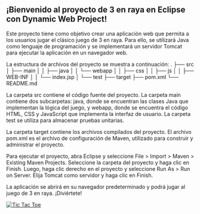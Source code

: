 ## ¡Bienvenido al proyecto de 3 en raya en Eclipse con Dynamic Web Project!

Este proyecto tiene como objetivo crear una aplicación web que permita a los usuarios jugar el clásico juego de 3 en raya. Para ello, se utilizará Java como lenguaje de programación y se implementará un servidor Tomcat para ejecutar la aplicación en un navegador web.

La estructura de archivos del proyecto se muestra a continuación:
.
├── src
│   ├── main
│   │   ├── java
│   │   └── webapp
│   │       ├── css
│   │       ├── js
│   │       ├── WEB-INF
│   │       └── index.jsp
│   └── test
├── target
├── pom.xml
└── README.md

La carpeta src contiene el código fuente del proyecto. La carpeta main contiene dos subcarpetas: java, donde se encuentran las clases Java que implementan la lógica del juego, y webapp, donde se encuentra el código HTML, CSS y JavaScript que implementa la interfaz de usuario. La carpeta test se utiliza para almacenar pruebas unitarias.

La carpeta target contiene los archivos compilados del proyecto. El archivo pom.xml es el archivo de configuración de Maven, utilizado para construir y administrar el proyecto.

Para ejecutar el proyecto, abra Eclipse y seleccione File > Import > Maven > Existing Maven Projects. Seleccione la carpeta del proyecto y haga clic en Finish. Luego, haga clic derecho en el proyecto y seleccione Run As > Run on Server. Elija Tomcat como servidor y haga clic en Finish.

La aplicación se abrirá en su navegador predeterminado y podrá jugar al juego de 3 en raya. ¡Diviértete!

[![Tic Tac Toe](https://upload.wikimedia.org/wikipedia/commons/thumb/3/32/Tic_tac_toe.svg/522px-Tic_tac_toe.svg.png "Tic Tac Toe")](http://https://upload.wikimedia.org/wikipedia/commons/thumb/3/32/Tic_tac_toe.svg/522px-Tic_tac_toe.svg.png "Tic Tac Toe")
